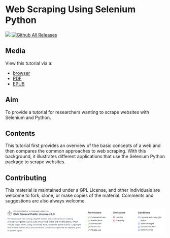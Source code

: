 # Web Scraping Using Selenium Python
![](https://travis-ci.org/IQSS/dss-template.svg?branch=master) [![Github All Releases](https://img.shields.io/github/downloads/IQSS/dss-template/total.svg)]()

## Media
View this tutorial via a:
* [browser](https://iqss.github.io/dss-template/)
* [PDF](https://github.com/IQSS/dss-template/blob/gh-pages/template.pdf)
* [EPUB](https://github.com/IQSS/dss-template/blob/gh-pages/template.epub)

## Aim
To provide a tutorial for researchers wanting to scrape websites with Selenium and Python.

## Contents
This tutorial first provides an overview of the basic concepts of a web and then compares the common approaches to web scraping. With this background, it illustrates different applications that use the Selenium Python package to scrape websites.

## Contributing
This material is maintained under a GPL License, and other individuals are welcome to fork, clone, or make copies of the material. Comments and suggestions are also always welcome.

![](images/readme-license.png)
